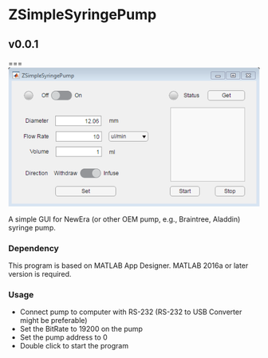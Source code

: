 # ZSimpleSyringePump
## v0.0.1
===
![ScreenShot](./Screenshot.png)

A simple GUI for NewEra (or other OEM pump, e.g., Braintree, Aladdin) syringe pump.

### Dependency
This program is based on MATLAB App Designer. MATLAB 2016a or later version is required.

### Usage
- Connect pump to computer with RS-232 (RS-232 to USB Converter might be preferable)
- Set the BitRate to 19200 on the pump
- Set the pump address to 0
- Double click to start the program
